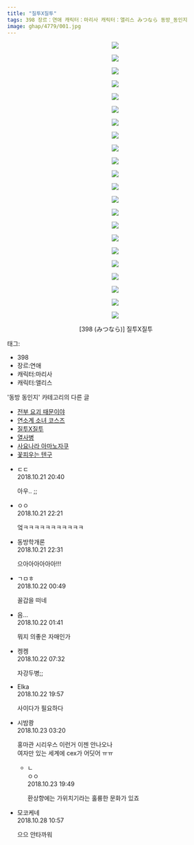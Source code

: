 ```yaml
---
title: "질투X질투"
tags: 398 장르：연애 캐릭터：마리사 캐릭터：앨리스 みつなら 동방_동인지
image: ghap/4779/001.jpg
---
```

<div class="article">
<p style="text-align: center; clear: none; float: none;"><img src="{{ site.nasurl }}/ghap/4779/001.jpg"/></p>
<p style="text-align: center; clear: none; float: none;"><img src="{{ site.nasurl }}/ghap/4779/002.jpg"/></p>
<p style="text-align: center; clear: none; float: none;"><img src="{{ site.nasurl }}/ghap/4779/003.jpg"/></p>
<p style="text-align: center; clear: none; float: none;"><img src="{{ site.nasurl }}/ghap/4779/004.jpg"/></p>
<p style="text-align: center; clear: none; float: none;"><img src="{{ site.nasurl }}/ghap/4779/005.jpg"/></p>
<p style="text-align: center; clear: none; float: none;"><img src="{{ site.nasurl }}/ghap/4779/006.jpg"/></p>
<p style="text-align: center; clear: none; float: none;"><img src="{{ site.nasurl }}/ghap/4779/007.jpg"/></p>
<p style="text-align: center; clear: none; float: none;"><img src="{{ site.nasurl }}/ghap/4779/008.jpg"/></p>
<p style="text-align: center; clear: none; float: none;"><img src="{{ site.nasurl }}/ghap/4779/009.jpg"/></p>
<p style="text-align: center; clear: none; float: none;"><img src="{{ site.nasurl }}/ghap/4779/010.jpg"/></p>
<p style="text-align: center; clear: none; float: none;"><img src="{{ site.nasurl }}/ghap/4779/011.jpg"/></p>
<p style="text-align: center; clear: none; float: none;"><img src="{{ site.nasurl }}/ghap/4779/012.jpg"/></p>
<p style="text-align: center; clear: none; float: none;"><img src="{{ site.nasurl }}/ghap/4779/013.jpg"/></p>
<p style="text-align: center; clear: none; float: none;"><img src="{{ site.nasurl }}/ghap/4779/014.jpg"/></p>
<p style="text-align: center; clear: none; float: none;"><img src="{{ site.nasurl }}/ghap/4779/015.jpg"/></p>
<p style="text-align: center; clear: none; float: none;"><img src="{{ site.nasurl }}/ghap/4779/016.jpg"/></p>
<p style="text-align: center; clear: none; float: none;"><img src="{{ site.nasurl }}/ghap/4779/017.jpg"/></p>
<p style="text-align: center; clear: none; float: none;"><img src="{{ site.nasurl }}/ghap/4779/018.jpg"/></p>
<p style="text-align: center; clear: none; float: none;"><img src="{{ site.nasurl }}/ghap/4779/019.jpg"/></p>
<p style="text-align: center; clear: none; float: none;"><img src="{{ site.nasurl }}/ghap/4779/020.jpg"/></p>
<p style="text-align: center; clear: none; float: none;"><img src="{{ site.nasurl }}/ghap/4779/021.jpg"/></p>
<p style="text-align: center; clear: none; float: none;"><img src="{{ site.nasurl }}/ghap/4779/022.jpg"/></p>
<p style="text-align: center; clear: none; float: none;"> [398 (みつなら)] 질투X질투</p>
<p style="text-align: center; clear: none; float: none;"></p>
</div><div class="tagTrail">
<p>태그: </p>
<ul>
<li>398</li>
<li>장르:연애</li>
<li>캐릭터:마리사</li>
<li>캐릭터:앨리스</li>
</ul>
</div><div class="another">
<p>'동방 동인지' 카테고리의 다른 글</p>
<ul>
<li><a href="/2018-10-25-ghap_4831">전부 요괴 때문이야</a></li>
<li><a href="/2018-10-25-ghap_4830">연소계 소녀 코스즈</a></li>
<li><a href="/2018-10-21-ghap_4779">질투X질투</a></li>
<li><a href="/2018-10-19-ghap_4774">열사병</a></li>
<li><a href="/2018-10-17-ghap_4770">사요나라 아마노자쿠</a></li>
<li><a href="/2018-10-14-ghap_4767">꽃피우는 텐구</a></li>
</ul>
</div><div class="cb_module cb_fluid">
<div class="cb_wrt cb_profile">
<div class="comment">
<ul>
<li class="cb_thumb_off" id="comment15359270">
<div class="cb_comment_area">
<div class="cb_info_area">
<div class="cb_section">
<span class="cb_nick_name">ㄷㄷ</span>
</div>
<div class="cb_section">
<span class="cb_date">2018.10.21 20:40 </span>
</div>
</div>
<div class="cb_dsc_comment">
<p class="cb_dsc">
											아우.. ;;
										</p>
</div>
</div></li>
<li class="cb_thumb_off" id="comment15359311">
<div class="cb_comment_area">
<div class="cb_info_area">
<div class="cb_section">
<span class="cb_nick_name">ㅇㅇ</span>
</div>
<div class="cb_section">
<span class="cb_date">2018.10.21 22:21 </span>
</div>
</div>
<div class="cb_dsc_comment">
<p class="cb_dsc">
											엌ㅋㅋㅋㅋㅋㅋㅋㅋㅋㅋㅋ
										</p>
</div>
</div></li>
<li class="cb_thumb_off" id="comment15359316">
<div class="cb_comment_area">
<div class="cb_info_area">
<div class="cb_section">
<span class="cb_nick_name">동방학개론</span>
</div>
<div class="cb_section">
<span class="cb_date">2018.10.21 22:31 </span>
</div>
</div>
<div class="cb_dsc_comment">
<p class="cb_dsc">
											으아아아아아아!!!
										</p>
</div>
</div></li>
<li class="cb_thumb_off" id="comment15359369">
<div class="cb_comment_area">
<div class="cb_info_area">
<div class="cb_section">
<span class="cb_nick_name">ㄱㅁㅎ</span>
</div>
<div class="cb_section">
<span class="cb_date">2018.10.22 00:49 </span>
</div>
</div>
<div class="cb_dsc_comment">
<p class="cb_dsc">
											꼴갑을 떠네
										</p>
</div>
</div></li>
<li class="cb_thumb_off" id="comment15359420">
<div class="cb_comment_area">
<div class="cb_info_area">
<div class="cb_section">
<span class="cb_nick_name">음...</span>
</div>
<div class="cb_section">
<span class="cb_date">2018.10.22 01:41 </span>
</div>
</div>
<div class="cb_dsc_comment">
<p class="cb_dsc">
											뭐지 의좋은 자매인가
										</p>
</div>
</div></li>
<li class="cb_thumb_off" id="comment15359526">
<div class="cb_comment_area">
<div class="cb_info_area">
<div class="cb_section">
<span class="cb_nick_name">켕켕</span>
</div>
<div class="cb_section">
<span class="cb_date">2018.10.22 07:32 </span>
</div>
</div>
<div class="cb_dsc_comment">
<p class="cb_dsc">
											자강두병;;
										</p>
</div>
</div></li>
<li class="cb_thumb_off" id="comment15359812">
<div class="cb_comment_area">
<div class="cb_info_area">
<div class="cb_section">
<span class="cb_nick_name">Elka</span>
</div>
<div class="cb_section">
<span class="cb_date">2018.10.22 19:57 </span>
</div>
</div>
<div class="cb_dsc_comment">
<p class="cb_dsc">
											사이다가 필요하다
										</p>
</div>
</div></li>
<li class="cb_thumb_off" id="comment15360008">
<div class="cb_comment_area">
<div class="cb_info_area">
<div class="cb_section">
<span class="cb_nick_name">시밤쾅</span>
</div>
<div class="cb_section">
<span class="cb_date">2018.10.23 03:20 </span>
</div>
</div>
<div class="cb_dsc_comment">
<p class="cb_dsc">
											홍마관 시리우스 이런거 이젠 안나오나<br/>
여자만 있는 세계에 cex가 어딧어 ㅠㅠ
										</p>
</div>
<ul>
<li class="cb_thumb_off" id="comment15360881">
<span class="cb_bu_subnode">ㄴ</span>
<div class="cb_comment_area">
<div class="cb_info_area">
<div class="cb_section">
<span class="cb_nick_name">ㅇㅇ</span>
</div>
<div class="cb_section">
<span class="cb_date">2018.10.23 19:49 </span>
</div>
</div>
<div class="cb_dsc_comment">
<p class="cb_dsc">
																환상향에는 가위치기라는 훌륭한 문화가 있죠
															</p>
</div>
</div>
</li>
</ul>
</div></li>
<li class="cb_thumb_off" id="comment15363837">
<div class="cb_comment_area">
<div class="cb_info_area">
<div class="cb_section">
<span class="cb_nick_name">모코케네</span>
</div>
<div class="cb_section">
<span class="cb_date">2018.10.28 10:57 </span>
</div>
</div>
<div class="cb_dsc_comment">
<p class="cb_dsc">
											으으 안타까워
										</p>
</div>
</div></li>
</ul>
</div>
</div><!-- commentList close -->
</div>